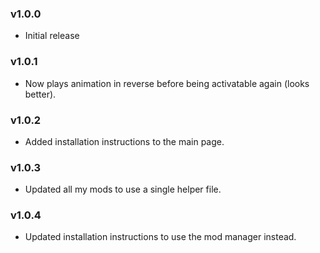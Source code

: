 ### v1.0.0
* Initial release

### v1.0.1
* Now plays animation in reverse before being activatable again (looks better).

### v1.0.2
* Added installation instructions to the main page.

### v1.0.3
* Updated all my mods to use a single helper file.

### v1.0.4
* Updated installation instructions to use the mod manager instead.